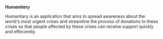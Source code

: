 ***Humanitary***

Humanitary is an application that aims to spread awareness about the world's most urgent crises and streamline the process of donations to these crises so that people affected by these crises can receive support quickly and effeciently.



